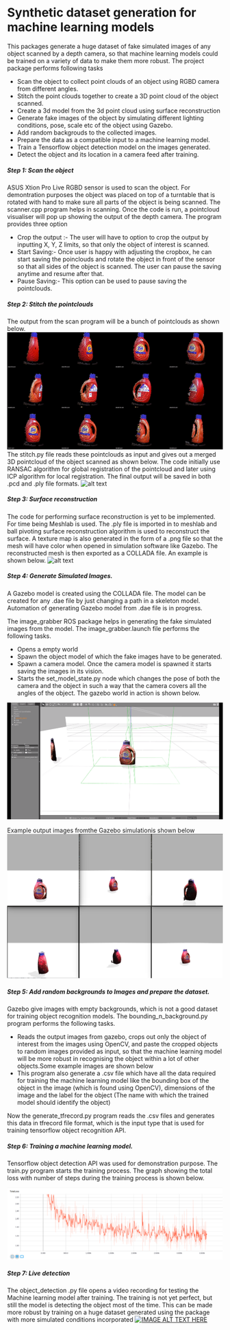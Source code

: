 # Synthetic dataset generation for machine learning models

This packages generate a huge dataset of fake simulated images of any object scanned by a depth camera, so that machine learning models could be trained on a variety of data to make them more robust. The project package performs following tasks 
- Scan the object to collect point clouds of an object using RGBD camera from different angles.
- Stitch the point clouds together to create a 3D point cloud of the object scanned.
- Create a 3d model from the 3d point cloud using surface reconstruction
- Generate fake images of the object by simulating different lighting conditions, pose, scale etc of the object using Gazebo.
- Add random backgrouds to the collected images.
- Prepare the data as a compatible input to a machine learning model.
- Train a Tensorflow object detection model on the images generated.
- Detect the object and its location in a camera feed after training.

##### Step 1: Scan the object 
ASUS Xtion Pro Live RGBD sensor is used to scan the object. For demontration purposes the object was placed on top of a turntable that is rotated with hand to make sure all parts of the object is being scanned. The scanner.cpp program helps in scanning. Once the code is run, a pointcloud visualiser will pop up showing the output of the depth camera. The program provides three option

  - Crop the output :- The user will have to option to crop the output by inputting X, Y, Z limits, so that only the object of interest is scanned.
  - Start Saving:- Once user is happy with adjusting the cropbox, he can start saving the poinclouds and rotate the object in front of the sensor so that all sides of the object is scanned. The user can pause the saving anytime and resume after that. 
  - Pause Saving:- This option can be used to pause saving the pointclouds. 

##### Step 2: Stitch the pointclouds 
The output from the scan program will be a bunch of pointclouds as shown below.
![alt text](https://github.com/SuhailPallathSulaiman/Synthetic-dataset-generation-for-machine-learning-models/blob/master/images/Demos/scan_output.gif)
The stitch.py file reads these pointclouds as input and gives out a merged 3D pointcloud of the object scanned as shown below. The code initially use RANSAC algorithm for global registration of the pointcloud and later using ICP algorithm for local registration. The final output will be saved in both .pcd and .ply file formats. 
![alt text](https://github.com/SuhailPallathSulaiman/Synthetic-dataset-generation-for-machine-learning-models/blob/master/images/Demos/merge_output.gif)

##### Step 3: Surface reconstruction
The code for performing surface reconstruction is yet to be implemented. For time being Meshlab is used. The .ply file is imported in to meshlab and ball pivoting surface reconstruction algorithm is used to reconstruct the surface. A texture map is also generated in the form of a .png file so that the mesh will have color when opened in simulation software like Gazebo. The reconstructed mesh is then exported as a COLLADA file. An example is shown below.
![alt text](https://github.com/SuhailPallathSulaiman/Synthetic-dataset-generation-for-machine-learning-models/blob/master/images/Demos/surface_reconstruction_output.gif)
##### Step 4: Generate Simulated Images.
A Gazebo model is created using the COLLADA file. The model can be created for any .dae file by just changing a path in a skeleton model. Automation of generating Gazebo model from .dae file is in progress.

The image_grabber ROS package helps in generating the fake simulated images from the model. The image_grabber.launch file performs the following tasks.
- Opens a empty world 
- Spawn the object model of which the fake images have to be generated.
- Spawn a camera model. Once the camera model is spawned it starts saving the images in its vision.
- Starts the set_model_state.py node which changes the pose of both the camera and the object in such a way that the camera covers all the angles of the object. The gazebo world in action is shown below.

![alt text](https://github.com/SuhailPallathSulaiman/Synthetic-dataset-generation-for-machine-learning-models/blob/master/images/Demos/gazebo_simulation.gif)

Example output images fromthe Gazebo simulationis shown below
![alt text](https://github.com/SuhailPallathSulaiman/Synthetic-dataset-generation-for-machine-learning-models/blob/master/images/Demos/gazebo_output.png)

##### Step 5: Add random backgrounds to Images and prepare the dataset.
Gazebo give images with empty backgrounds, which is not a good dataset for training object recognition models. The bounding_n_background.py program performs the following tasks.
- Reads the output images from gazebo, crops out only the object of interest from the images using OpenCV, and paste the cropped objects to random images provided as input, so that the machine learning model will be more robust in recognising the object within a lot of other objects.Some example images are shown below
- This program also generate a .csv file which have all the data required for training the machine learning model like the bounding box of the object in the image (which is found using OpenCV), dimensions of the image and the label for the object (The name with which the trained model should identify the object)

Now the generate_tfrecord.py program reads the .csv files and generates this data in tfrecord file format, which is the input type that is used for training tensorflow object recognition API.


##### Step 6: Training a machine learning  model.
Tensorflow object detection API was used for demonstration purpose. The train.py program starts the training process. 
The graph showing the total loss with number of steps during the training process is shown below.

![alt text](https://github.com/SuhailPallathSulaiman/Synthetic-dataset-generation-for-machine-learning-models/blob/master/images/Demos/tensorflow_total_loss.png)

##### Step 7: Live detection
The object_detection .py file opens a video recording for testing the Machine learning model after training. The training is not yet perfect, but still the model is detecting the object most of the time. This can be made more robust by training on a huge dataset generated using the package with more simulated conditions incorporated 
[![IMAGE ALT TEXT HERE](http://img.youtube.com/vi/MT9juFf1RUI/0.jpg)](http://www.youtube.com/watch?v=MT9juFf1RUI)
